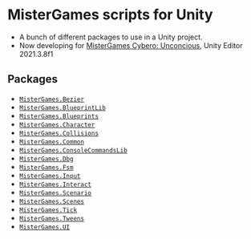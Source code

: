 # MisterGames scripts for Unity

- A bunch of different packages to use in a Unity project.
- Now developing for [MisterGames Cybero: Unconcious](https://github.com/theverymistergames/cybero-unconcious), Unity Editor 2021.3.8f1

## Packages
- [`MisterGames.Bezier`](https://github.com/theverymistergames/unity-common/tree/master/Bezier)
- [`MisterGames.BlueprintLib`](https://github.com/theverymistergames/unity-common/tree/master/BlueprintLib)
- [`MisterGames.Blueprints`](https://github.com/theverymistergames/unity-common/tree/master/Blueprints)
- [`MisterGames.Character`](https://github.com/theverymistergames/unity-common/tree/master/Character)
- [`MisterGames.Collisions`](https://github.com/theverymistergames/unity-common/tree/master/Collisions)
- [`MisterGames.Common`](https://github.com/theverymistergames/unity-common/tree/master/BlueprintLib)
- [`MisterGames.ConsoleCommandsLib`](https://github.com/theverymistergames/unity-common/tree/master/ConsoleCommandsLib)
- [`MisterGames.Dbg`](https://github.com/theverymistergames/unity-common/tree/master/Dbg)
- [`MisterGames.Fsm`](https://github.com/theverymistergames/unity-common/tree/master/Fsm)
- [`MisterGames.Input`](https://github.com/theverymistergames/unity-common/tree/master/Input)
- [`MisterGames.Interact`](https://github.com/theverymistergames/unity-common/tree/master/Interact)
- [`MisterGames.Scenario`](https://github.com/theverymistergames/unity-common/tree/master/Scenario)
- [`MisterGames.Scenes`](https://github.com/theverymistergames/unity-common/tree/master/Scenes)
- [`MisterGames.Tick`](https://github.com/theverymistergames/unity-common/tree/master/Tick)
- [`MisterGames.Tweens`](https://github.com/theverymistergames/unity-common/tree/master/Tweens)
- [`MisterGames.UI`](https://github.com/theverymistergames/unity-common/tree/master/UI)
